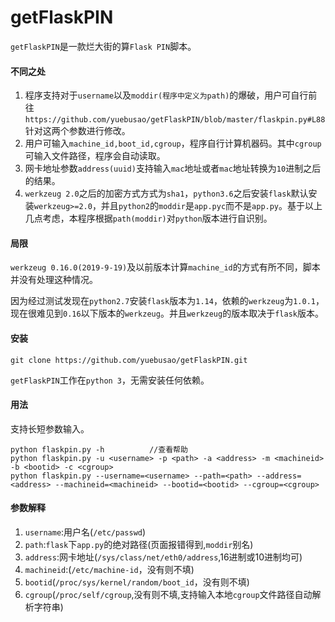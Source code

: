 # getFlaskPIN
`getFlaskPIN`是一款烂大街的算`Flask PIN`脚本。
#### 不同之处
1. 程序支持对于`username`以及`moddir(程序中定义为path)`的爆破，用户可自行前往`https://github.com/yuebusao/getFlaskPIN/blob/master/flaskpin.py#L88` 针对这两个参数进行修改。
2. 用户可输入`machine_id,boot_id,cgroup`，程序自行计算机器码。其中`cgroup`可输入文件路径，程序会自动读取。
3. 网卡地址参数`address(uuid)`支持输入`mac`地址或者`mac`地址转换为`10`进制之后的结果。
4. `werkzeug 2.0`之后的加密方式方式为`sha1`，`python3.6`之后安装`flask`默认安装`werkzeug>=2.0`，并且`python2`的`moddir`是`app.pyc`而不是`app.py`。基于以上几点考虑，本程序根据`path(moddir)`对`python`版本进行自识别。
#### 局限
`werkzeug 0.16.0(2019-9-19)`及以前版本计算`machine_id`的方式有所不同，脚本并没有处理这种情况。

因为经过测试发现在`python2.7`安装`flask`版本为`1.14`，依赖的`werkzeug`为`1.0.1`，现在很难见到`0.16`以下版本的`werkzeug`。并且`werkzeug`的版本取决于`flask`版本。
#### 安装
`git clone https://github.com/yuebusao/getFlaskPIN.git`

`getFlaskPIN`工作在`python 3`，无需安装任何依赖。
#### 用法
支持长短参数输入。
```commandline
python flaskpin.py -h          //查看帮助
python flaskpin.py -u <username> -p <path> -a <address> -m <machineid> -b <bootid> -c <cgroup>
python flaskpin.py --username=<username> --path=<path> --address=<address> --machineid=<machineid> --bootid=<bootid> --cgroup=<cgroup>
```
#### 参数解释
1. `username`:用户名(`/etc/passwd`)
2. `path`:`flask`下`app.py`的绝对路径(页面报错得到,`moddir`别名)
3. `address`:网卡地址(`/sys/class/net/eth0/address`,16进制或10进制均可)
4. `machineid`:(`/etc/machine-id`，没有则不填)
5. `bootid`(`/proc/sys/kernel/random/boot_id`，没有则不填)
6. `cgroup`(`/proc/self/cgroup`,没有则不填,支持输入本地`cgroup`文件路径自动解析字符串)
